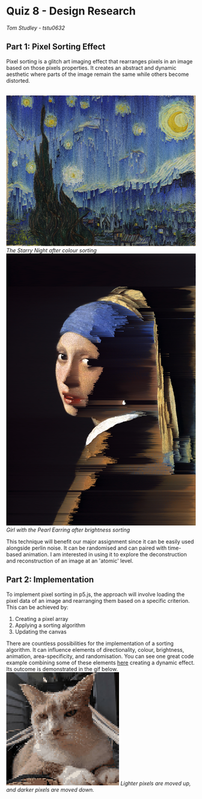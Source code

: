 
# Quiz 8 - Design Research
_Tom Studley - tstu0632_
&nbsp;
&nbsp;
## Part 1: Pixel Sorting Effect
Pixel sorting is a glitch art imaging effect that rearranges pixels in an image based on those pixels properties. It creates an abstract and dynamic aesthetic where parts of the image remain the same while others become distorted. 


&nbsp;
&nbsp;
![image](assets/colour.png)
_The Starry Night after colour sorting_
&nbsp;
&nbsp;
![image](assets/brightness.png)
_Girl with the Pearl Earring after brightness sorting_
&nbsp;

This technique will benefit our major assignment since it can be easily used alongside perlin noise. It can be randomised and can paired with time-based animation. I am interested in using it to explore the deconstruction and reconstruction of an image at an 'atomic' level.

## Part 2: Implementation
To implement pixel sorting in p5.js, the approach will involve loading the pixel data of an image and rearranging them based on a specific criterion. This can be achieved by:
            
1. Creating a pixel array
2. Applying a sorting algorithm
3. Updating the canvas <br>

There are countless possibilities for the implementation of a sorting algorithm. It can influence elements of directionality, colour, brightness, animation, area-specificity, and randomisation. You can see one great code example combining some of these elements [here](https://happycoding.io/tutorials/p5js/images/pixel-sorter) creating a dynamic effect. Its outcome is demonstrated in the gif below.
<br>
![image](assets/example.gif)
_Lighter pixels are moved up, and darker pixels are moved down._
